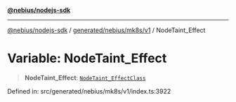 [**@nebius/nodejs-sdk**](../../../../../README.md)

---

[@nebius/nodejs-sdk](../../../../../README.md) / [generated/nebius/mk8s/v1](../README.md) / NodeTaint_Effect

# Variable: NodeTaint_Effect

> **NodeTaint_Effect**: [`NodeTaint_EffectClass`](../type-aliases/NodeTaint_EffectClass.md)

Defined in: src/generated/nebius/mk8s/v1/index.ts:3922
